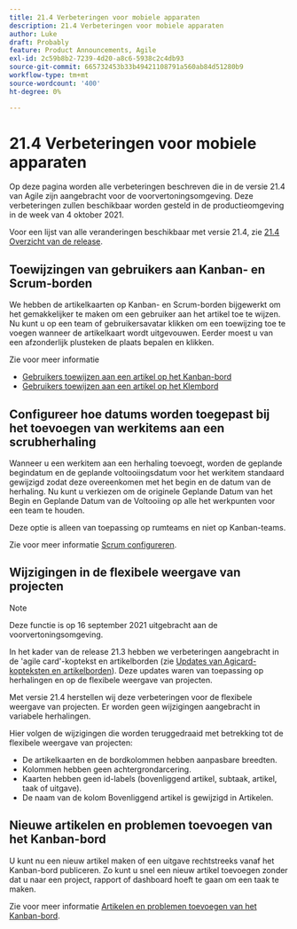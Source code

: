 ```yaml
---
title: 21.4 Verbeteringen voor mobiele apparaten
description: 21.4 Verbeteringen voor mobiele apparaten
author: Luke
draft: Probably
feature: Product Announcements, Agile
exl-id: 2c59b8b2-7239-4d20-a8c6-5938c2c4db93
source-git-commit: 665732453b33b49421108791a560ab84d51280b9
workflow-type: tm+mt
source-wordcount: '400'
ht-degree: 0%

---
```


# 21.4 Verbeteringen voor mobiele apparaten

Op deze pagina worden alle verbeteringen beschreven die in de versie 21.4 van Agile zijn aangebracht voor de voorvertoningsomgeving. Deze verbeteringen zullen beschikbaar worden gesteld in de productieomgeving in de week van 4 oktober 2021.

Voor een lijst van alle veranderingen beschikbaar met versie 21.4, zie [21.4 Overzicht van de release](../../../product-announcements/product-releases/21.4-release-activity/21.4-release-overview.md).

## Toewijzingen van gebruikers aan Kanban- en Scrum-borden

We hebben de artikelkaarten op Kanban- en Scrum-borden bijgewerkt om het gemakkelijker te maken om een gebruiker aan het artikel toe te wijzen. Nu kunt u op een team of gebruikersavatar klikken om een toewijzing toe te voegen wanneer de artikelkaart wordt uitgevouwen. Eerder moest u van een afzonderlijk plusteken de plaats bepalen en klikken.

Zie voor meer informatie

* [Gebruikers toewijzen aan een artikel op het Kanban-bord](../../../agile/use-kanban-in-an-agile-team/assign-users-to-a-story.md)
* [Gebruikers toewijzen aan een artikel op het Klembord](../../../agile/use-scrum-in-an-agile-team/scrum-board/assign-users-to-a-story-scrum.md)

## Configureer hoe datums worden toegepast bij het toevoegen van werkitems aan een scrubherhaling

Wanneer u een werkitem aan een herhaling toevoegt, worden de geplande begindatum en de geplande voltooiingsdatum voor het werkitem standaard gewijzigd zodat deze overeenkomen met het begin en de datum van de herhaling. Nu kunt u verkiezen om de originele Geplande Datum van het Begin en Geplande Datum van de Voltooiing op alle het werkpunten voor een team te houden.

Deze optie is alleen van toepassing op rumteams en niet op Kanban-teams.

Zie voor meer informatie [Scrum configureren](../../../agile/get-started-with-agile-in-workfront/configure-scrum.md).

## Wijzigingen in de flexibele weergave van projecten

>[!NOTE]
>
>Deze functie is op 16 september 2021 uitgebracht aan de voorvertoningsomgeving.

In het kader van de release 21.3 hebben we verbeteringen aangebracht in de &#39;agile card&#39;-koptekst en artikelborden (zie [Updates van Agicard-kopteksten en artikelborden](../../../product-announcements/product-releases/21.3-release-activity/21-3-project-enhancements.md#agile)). Deze updates waren van toepassing op herhalingen en op de flexibele weergave van projecten.

Met versie 21.4 herstellen wij deze verbeteringen voor de flexibele weergave van projecten. Er worden geen wijzigingen aangebracht in variabele herhalingen.

Hier volgen de wijzigingen die worden teruggedraaid met betrekking tot de flexibele weergave van projecten:

* De artikelkaarten en de bordkolommen hebben aanpasbare breedten.
* Kolommen hebben geen achtergrondarcering.
* Kaarten hebben geen id-labels (bovenliggend artikel, subtaak, artikel, taak of uitgave).
* De naam van de kolom Bovenliggend artikel is gewijzigd in Artikelen.

## Nieuwe artikelen en problemen toevoegen van het Kanban-bord

U kunt nu een nieuw artikel maken of een uitgave rechtstreeks vanaf het Kanban-bord publiceren. Zo kunt u snel een nieuw artikel toevoegen zonder dat u naar een project, rapport of dashboard hoeft te gaan om een taak te maken.

Zie voor meer informatie [Artikelen en problemen toevoegen van het Kanban-bord](../../../agile/use-kanban-in-an-agile-team/add-story-from-kanban-board.md).

